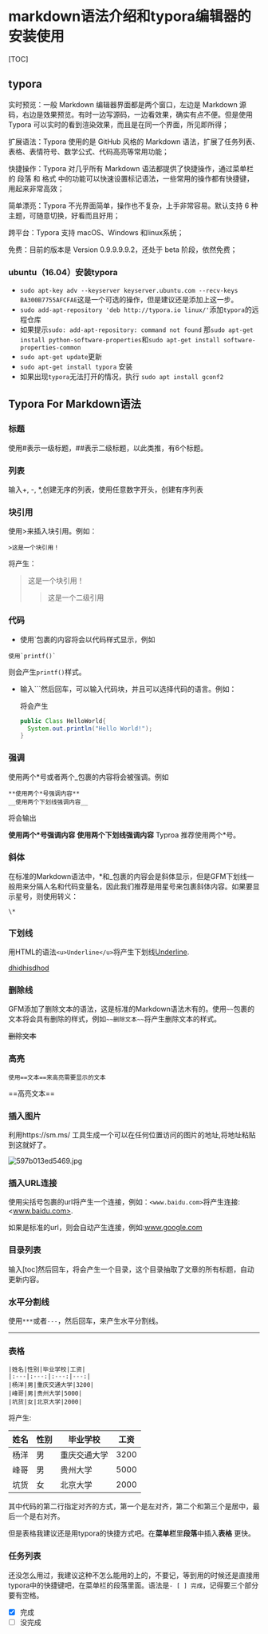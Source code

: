 # markdown语法介绍和typora编辑器的安装使用

[TOC]

## typora

实时预览：一般 Markdown 编辑器界面都是两个窗口，左边是 Markdown 源码，右边是效果预览。有时一边写源码，一边看效果，确实有点不便。但是使用 Typora 可以实时的看到渲染效果，而且是在同一个界面，所见即所得；

扩展语法：Typora 使用的是 GitHub 风格的 Markdown 语法，扩展了任务列表、表格、表情符号、数学公式、代码高亮等常用功能；

快捷操作：Typora 对几乎所有 Markdown 语法都提供了快捷操作，通过菜单栏的 段落  和 格式 中的功能可以快速设置标记语法，一些常用的操作都有快捷键，用起来非常高效；

简单漂亮：Typora 不光界面简单，操作也不复杂，上手非常容易。默认支持 6 种主题，可随意切换，好看而且好用；

跨平台：Typora 支持 macOS、Windows 和linux系统；

免费：目前的版本是 Version 0.9.9.9.9.2，还处于 beta 阶段，依然免费；

### ubuntu（16.04）安装typora

- `sudo apt-key adv --keyserver keyserver.ubuntu.com --recv-keys BA300B7755AFCFAE`这是一个可选的操作，但是建议还是添加上这一步。
- `sudo add-apt-repository 'deb http://typora.io linux/'`添加`typora`的远程仓库
- 如果提示`sudo: add-apt-repository: command not found` 那`sudo apt-get install python-software-properties`和`sudo apt-get install software-properties-common`
- `sudo apt-get update`更新
- `sudo apt-get install typora` 安装
- 如果出现`typora`无法打开的情况，执行 `sudo apt install gconf2`

## Typora For Markdown语法

### 标题

使用#表示一级标题，##表示二级标题，以此类推，有6个标题。 

### 列表

输入+, -, *,创建无序的列表，使用任意数字开头，创建有序列表

### 块引用

使用>来插入块引用。例如：

```
>这是一个块引用！
```

将产生：

> 这是一个块引用！
>
> > 这是一个二级引用

### 代码

- 使用`包裹的内容将会以代码样式显示，例如

```
使用`printf()`
```

则会产生`printf()`样式。

- 输入```然后回车，可以输入代码块，并且可以选择代码的语言。例如：

  将会产生

  ```java
  public Class HelloWorld{
    System.out.println("Hello World!");
  }
  ```

### 强调

使用两个*号或者两个_包裹的内容将会被强调。例如

```
**使用两个*号强调内容**
__使用两个下划线强调内容__
```

将会输出

**使用两个\*号强调内容** **使用两个下划线强调内容** Typroa 推荐使用两个*号。

### 斜体

在标准的Markdown语法中，*和_包裹的内容会是斜体显示，但是GFM下划线一般用来分隔人名和代码变量名，因此我们推荐是用星号来包裹斜体内容。如果要显示星号，则使用转义：

```
\*
```

### 下划线

用HTML的语法`<u>Underline</u>`将产生下划线<u>Underline</u>.

<u>dhidhisdhod</u>

### 删除线

GFM添加了删除文本的语法，这是标准的Markdown语法木有的。使用`~~`包裹的文本将会具有删除的样式，例如`~~删除文本~~`将产生删除文本的样式。

~~删除文本~~

### 高亮

`使用==文本==来高亮需要显示的文本`

==高亮文本==

### 插入图片

利用https://sm.ms/ 工具生成一个可以在任何位置访问的图片的地址,将地址粘贴到这就好了。

![597b013ed5469.jpg](https://i.loli.net/2018/07/15/5b4a21a8cbb9b.jpg)

### 插入URL连接

使用尖括号包裹的url将产生一个连接，例如：`<www.baidu.com>`将产生连接:<www.baidu.com>.

如果是标准的url，则会自动产生连接，例如:www.google.com

### 目录列表

输入[toc]然后回车，将会产生一个目录，这个目录抽取了文章的所有标题，自动更新内容。

### 水平分割线

使用`***`或者`---`，然后回车，来产生水平分割线。

------

### 表格

```
|姓名|性别|毕业学校|工资|
|:---|:---:|:---:|---:|
|杨洋|男|重庆交通大学|3200|
|峰哥|男|贵州大学|5000|
|坑货|女|北京大学|2000|
```

将产生:

| 姓名 | 性别 | 毕业学校     | 工资 |
| ---- | ---- | ------------ | ---- |
| 杨洋 | 男   | 重庆交通大学 | 3200 |
| 峰哥 | 男   | 贵州大学     | 5000 |
| 坑货 | 女   | 北京大学     | 2000 |

其中代码的第二行指定对齐的方式，第一个是左对齐，第二个和第三个是居中，最后一个是右对齐。

但是表格我建议还是用typora的快捷方式吧。在**菜单栏**里**段落**中插入**表格** 更快。

### 任务列表

还没怎么用过，我建议这种不怎么能用的上的，不要记，等到用的时候还是直接用typora中的快捷键吧，在菜单栏的段落里面。语法是`- [ ] 完成`，记得要三个部分要有空格。

- [x] 完成
- [ ] 没完成
